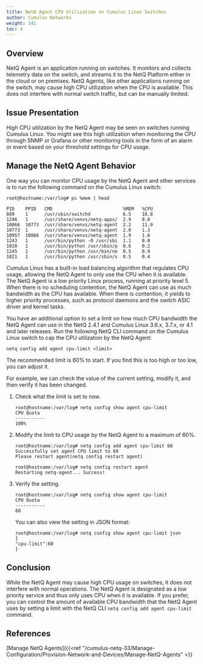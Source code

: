 ```yaml
---
title: NetQ Agent CPU Utilization on Cumulus Linux Switches
author: Cumulus Networks
weight: 341
toc: 4
---
```


## Overview

NetQ Agent is an application running on switches. It monitors and collects telemetry data on the switch, and streams it to the NetQ Platform either in the cloud or on premises. NetQ Agents, like other applications running on the switch, may cause high CPU utilization when the CPU is available. This does not interfere with normal switch traffic, but can be manually limited.

## Issue Presentation

High CPU utilization by the NetQ Agent may be seen on switches running Cumulus Linux. You might see this high utilization when monitoring the CPU through SNMP or Grafana or other monitoring tools in the form of an alarm or event based on your threshold settings for CPU usage.

## Manage the NetQ Agent Behavior

One way you can monitor CPU usage by the NetQ Agent and other services is to run the following command on the Cumulus Linux switch:

    root@hostname:/var/log# ps %mem | head
    
    PID    PPID   CMD                          %MEM   %CPU
    889    1      /usr/sbin/switchd            6.5    18.8
    1246   1      /usr/share/venvs/netq-apps/  2.9    0.0
    10866  10773  /usr/share/venvs/netq-agent  2.2    11.9
    10773  1      /usr/share/venvs/netq-agent  2.0    1.3
    10957  10866  /usr/share/venvs/netq-agent  1.9    1.6
    1243   1      /usr/bin/python -O /usr/sbi  1.1    0.0
    1020   1      /usr/bin/python /usr/sbin/p  0.6    0.2
    1245   1      /usr/bin/python /usr/bin/ne  0.5    0.9
    1021   1      /usr/bin/python /usr/sbin/s  0.5    0.4

Cumulus Linux has a built-in load balancing algorithm that regulates CPU usage, allowing the NetQ Agent to only use the CPU when it is available. The NetQ Agent is a low priority Linux process, running at priority level 5. When there is no scheduling contention, the NetQ Agent can use as much bandwidth as the CPU has available. When there is contention, it yields to higher priority processes, such as protocol daemons and the switch ASIC driver and kernel tasks.

You have an additional option to set a limit on how much CPU bandwidth the NetQ Agent can use in the NetQ 2.4.1 and Cumulus Linux 3.6.x, 3.7.x, or 4.1 and later releases. Run the following NetQ CLI command on the Cumulus Linux switch to cap the CPU utilization by the NetQ Agent:

    netq config add agent cpu-limit <limit>

The recommended limit is 60% to start. If you find this is too high or too low, you can adjust it.

For example, we can check the value of the current setting, modify it, and then verify it has been changed.

1.  Check what the limit is set to now.

        root@hostname:/var/log# netq config show agent cpu-limit
        CPU Quota
        -----------
        100%

2.  Modify the limit to CPU usage by the NetQ Agent to a maximum of
    60%.  

        root@hostname:/var/log# netq config add agent cpu-limit 60
        Successfully set agent CPU limit to 60
        Please restart agent(netq config restart agent)
        
        root@hostname:/var/log# netq config restart agent
        Restarting netq-agent... Success!

3.  Verify the setting.

        root@hostname:/var/log# netq config show agent cpu-limit
        CPU Quota
        -----------
        60

    You can also view the setting in JSON format:

        root@hostname:/var/log# netq config show agent cpu-limit json
        {
        "cpu-limit":60
        }

## Conclusion

While the NetQ Agent may cause high CPU usage on switches, it does not interfere with normal operations. The NetQ Agent is designated as a low priority service and thus only uses CPU when it is available. If you  prefer, you can control the amount of available CPU bandwidth that the NetQ Agent uses by setting a limit with the NetQ CLI `netq config add agent cpu-limit` command.

## References

[Manage NetQ Agents]({{<ref "/cumulus-netq-33/Manage-Configuration/Provision-Network-and-Devices/Manage-NetQ-Agents" >}}
